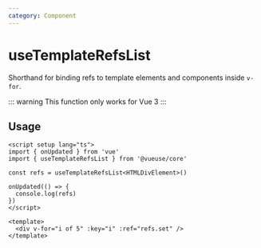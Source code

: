 ```yaml
---
category: Component
---
```


# useTemplateRefsList

Shorthand for binding refs to template elements and components inside `v-for`.

::: warning
This function only works for Vue 3
:::

## Usage

```vue
<script setup lang="ts">
import { onUpdated } from 'vue'
import { useTemplateRefsList } from '@vueuse/core'

const refs = useTemplateRefsList<HTMLDivElement>()

onUpdated(() => {
  console.log(refs)
})
</script>

<template>
  <div v-for="i of 5" :key="i" :ref="refs.set" />
</template>
```
